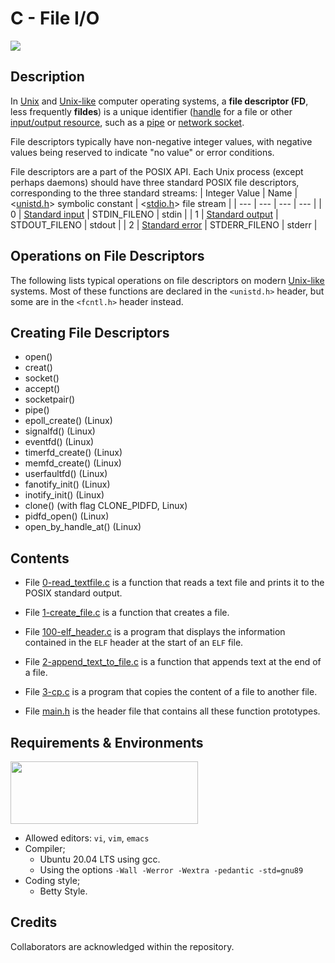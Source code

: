 # C - File I/O
<img src="https://upload.wikimedia.org/wikipedia/commons/thumb/f/f8/File_table_and_inode_table.svg/800px-File_table_and_inode_table.svg.png" width="" height=""  />

## Description
In [Unix](https://en.wikipedia.org/wiki/Unix) and [Unix-like](https://en.wikipedia.org/wiki/Unix-like) computer operating systems, a **file descriptor (FD**, less frequently **fildes**) is a unique identifier ([handle](https://en.wikipedia.org/wiki/Handle_(computing)) for a file or other [input/output resource](https://en.wikipedia.org/wiki/Input/output), such as a [pipe](https://en.wikipedia.org/wiki/Pipe_(Unix)) or [network socket](https://en.wikipedia.org/wiki/Network_socket).

File descriptors typically have non-negative integer values, with negative values being reserved to indicate "no value" or error conditions.

File descriptors are a part of the POSIX API. Each Unix process (except perhaps daemons) should have three standard POSIX file descriptors, corresponding to the three standard streams:
| Integer Value | Name |<[unistd.h](https://en.wikipedia.org/wiki/Unistd.h)> symbolic constant | <[stdio.h](https://en.wikipedia.org/wiki/Stdio.h)> file stream |
| --- | --- | --- | --- |
| 0 | [Standard input](https://en.wikipedia.org/wiki/Stdin) | STDIN_FILENO | stdin |
| 1 | [Standard output](https://en.wikipedia.org/wiki/Stdout) | STDOUT_FILENO | stdout |
| 2 | [Standard error](https://en.wikipedia.org/wiki/Stderr) | STDERR_FILENO | stderr |

## Operations on File Descriptors
The following lists typical operations on file descriptors on modern [Unix-like](https://en.wikipedia.org/wiki/Unix-like) systems. Most of these functions are declared in the `<unistd.h>` header, but some are in the `<fcntl.h>` header instead.

## Creating File Descriptors
- open()
- creat()
- socket()
- accept()
- socketpair()
- pipe()
- epoll_create() (Linux)
- signalfd() (Linux)
- eventfd() (Linux)
- timerfd_create() (Linux)
- memfd_create() (Linux)
- userfaultfd() (Linux)
- fanotify_init() (Linux)
- inotify_init() (Linux)
- clone() (with flag CLONE_PIDFD, Linux)
- pidfd_open() (Linux)
- open_by_handle_at() (Linux)

## Contents
- File [0-read_textfile.c](https://github.com/TosinISOGUN/alx-low_level_programming/blob/master/0x15-file_io/0-read_textfile.c) is a function that reads a text file and prints it to the POSIX standard output.

- File [1-create_file.c](https://github.com/TosinISOGUN/alx-low_level_programming/blob/master/0x15-file_io/1-create_file.c) is a function that creates a file.

- File [100-elf_header.c](https://github.com/TosinISOGUN/alx-low_level_programming/blob/master/0x15-file_io/100-elf_header.c) is a program that displays the information contained in the `ELF` header at the start of an `ELF` file.

- File [2-append_text_to_file.c](https://github.com/TosinISOGUN/alx-low_level_programming/blob/master/0x15-file_io/2-append_text_to_file.c) is a function that appends text at the end of a file.

- File [3-cp.c](https://github.com/TosinISOGUN/alx-low_level_programming/blob/master/0x15-file_io/3-cp.c) is a program that copies the content of a file to another file.

- File [main.h](https://github.com/TosinISOGUN/alx-low_level_programming/blob/master/0x15-file_io/main.h) is the header file that contains all these function prototypes.

## Requirements & Environments
<img src="https://alx-apply.hbtn.io/brand_alx/share_image_2019.jpg" width="300" height="100" />

- Allowed editors: `vi`, `vim`, `emacs`
- Compiler;
  - Ubuntu 20.04 LTS using gcc.
  - Using the options `-Wall -Werror -Wextra -pedantic -std=gnu89`
- Coding style;
  - Betty Style.

## Credits
Collaborators are acknowledged within the repository.

